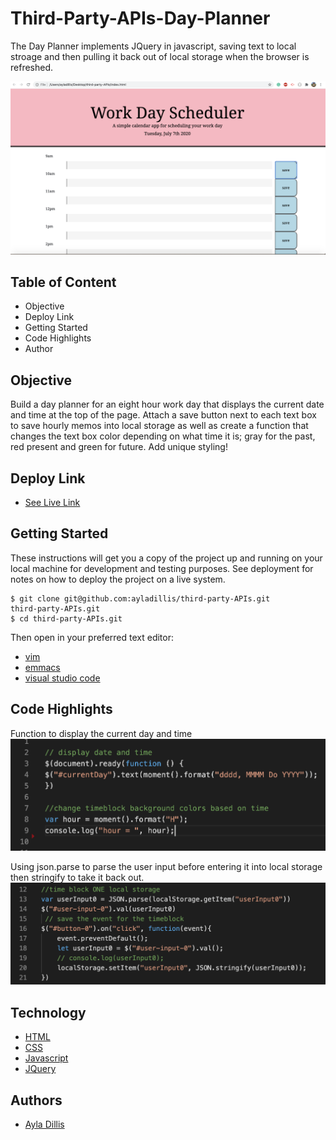 # Third-Party-APIs-Day-Planner

The Day Planner implements JQuery in javascript, saving text to local stroage and then pulling it back out of local storage when the browser is refreshed.

![Web screenshot](screenshot3.png)


## Table of Content
- Objective
- Deploy Link
- Getting Started
- Code Highlights
- Author 

## Objective 
Build a day planner for an eight hour work day that displays the current date and time at the top of the page. Attach a save button next to each text box to save hourly memos into local storage as well as create a function that changes the text box color depending on what time it is; gray for the past, red present and green for future. Add unique styling! 

## Deploy Link 

* [See Live Link](https://ayladillis.github.io/third-party-APIs/)

## Getting Started
These instructions will get you a copy of the project up and running on your local machine for development and testing purposes. See deployment for notes on how to deploy the project on a live system.

```
$ git clone git@github.com:ayladillis/third-party-APIs.git
third-party-APIs.git
$ cd third-party-APIs.git
```
Then open in your preferred text editor:
- [vim](https://www.vim.org/) 
- [emmacs](https://www.gnu.org/software/emacs/)
- [visual studio code](https://code.visualstudio.com/) 

## Code Highlights
Function to display the current day and time 
![Web screenshot](screenshot1.png)

Using json.parse to parse the user input before entering it into local storage then stringify to take it back out. 
![Web screenshot](screenshot2.png)

## Technology
* [HTML](https://developer.mozilla.org/en-US/docs/Web/HTML)
* [CSS](https://developer.mozilla.org/en-US/docs/Web/CSS)
* [Javascript](https://developer.mozilla.org/en-US/docs/Web/JavaScrip)
* [JQuery](https://jquery.com/)


## Authors 
- [Ayla Dillis](https://github.com/ayladillis)
